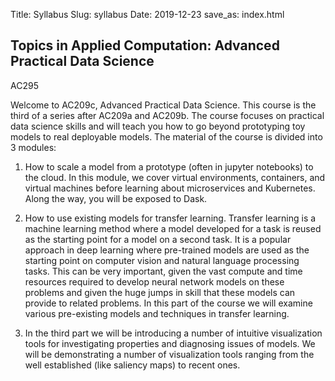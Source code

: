 Title: Syllabus
Slug: syllabus
Date: 2019-12-23
save_as: index.html

## Topics in Applied Computation: Advanced Practical Data Science
AC295

Welcome to AC209c, Advanced Practical Data Science. This course is the third of a series after AC209a and AC209b. The course focuses on practical data science skills and will teach you how to go beyond prototyping toy models to real deployable models. 
The material of the course is divided into 3 modules:

1. How to scale a model from a prototype (often in jupyter notebooks) to the cloud. In this module, we cover virtual environments, containers, and virtual machines before learning about microservices and Kubernetes. Along the way, you  will be exposed to Dask.
2.  How to use existing models for transfer learning. Transfer learning is a machine learning method where a model developed for a task is reused as the starting point for a model on a second task. It is a popular approach in deep learning where pre-trained models are used as the starting point on computer vision and natural language processing tasks. This can be very important, given the vast compute and time resources required to develop neural network models on these problems and given the huge jumps in skill that these models can provide to related problems. In this part of the course we will examine various pre-existing models and techniques in transfer learning.

3. In the third part we will be introducing a number of intuitive visualization tools for investigating properties and diagnosing issues of  models. We will be demonstrating a number of visualization tools ranging from the well established (like saliency maps) to recent ones.  
